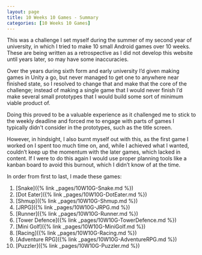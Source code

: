 ```yaml
---
layout: page
title: 10 Weeks 10 Games - Summary
categories: [10 Weeks 10 Games]
---
```

This was a challenge I set myself during the summer of my second year of university, in which I tried to make 10 small Android games over 10 weeks. These are being written as a retrospective as I did not develop this website until years later, so may have some inaccuracies.

Over the years during sixth form and early university I’d given making games in Unity a go, but never managed to get one to anywhere near finished state, so I resolved to change that and make that the core of the challenge; instead of making a single game that I would never finish I’d make several small prototypes that I would build some sort of minimum viable product of.

Doing this proved to be a valuable experience as it challenged me to stick to the weekly deadline and forced me to engage with parts of games I typically didn't consider in the prototypes, such as the title screen.

However, in hindsight, I also burnt myself out with this, as the first game I worked on I spent too much time on, and, while I achieved what I wanted, couldn’t keep up the momentum with the later games, which lacked in content. If I were to do this again I would use proper planning tools like a kanban board to avoid this burnout, which I didn’t know of at the time.

In order from first to last, I made these games:
1. [Snake]({% link _pages/10W10G-Snake.md %})
2. [Dot Eater]({% link _pages/10W10G-DotEater.md %})
3. [Shmup]({% link _pages/10W10G-Shmup.md %})
4. [JRPG]({% link _pages/10W10G-JRPG.md %})
5. [Runner]({% link _pages/10W10G-Runner.md %})
6. [Tower Defence]({% link _pages/10W10G-TowerDefence.md %})
7. [Mini Golf]({% link _pages/10W10G-MiniGolf.md %})
8. [Racing]({% link _pages/10W10G-Racing.md %})
9. [Adventure RPG]({% link _pages/10W10G-AdventureRPG.md %})
10. [Puzzler]({% link _pages/10W10G-Puzzler.md %})
